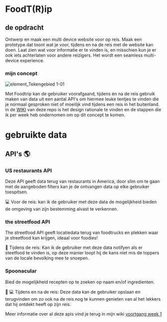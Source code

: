 # FoodT(R)ip

## de opdracht
Ontwerp en maak een multi device website voor op reis. Maak een prototype dat toont wat je voor, tijdens en na de reis met de website kan doen. Laat zien wat voor informatie er te vinden is, en misschien kun je er ook iets achterlaten voor andere reizigers. Het wordt een seamless multi-device experience.

### mijn concept

![element_Tekengebied 1-01](https://user-images.githubusercontent.com/36195440/104622884-186de000-5692-11eb-94f4-f3b6ca55f67b.png)

Met Foodtrip kan de gebruiker voorafgaand, tijdens én na de reis gebruik maken van data uit een aantal API's om hiermee leuke tentjes te vinden die je normaal gesproken niet of moeilijk vind tijdens een reis in het buitenland. in de [WIKI](https://github.com/ReiniervanLimpt/Project-Web-2020-2021/wiki) van deze repo is het design rationale te vinden en de stappen die ik per week heb ondernomen om op dit concept te komen.


# gebruikte data

## API's :earth_americas:

### US restaurants API

Deze API geeft data terug van restaurants in America, door slim om te gaan met de aangeboden filters kan je de ontvangen data op elke gebruiker toespitsen.

:computer: Voor de reis: kan ik de gebruiker met deze data de mogelijkheid bieden de omgeving van zijn bestemming alvast te verkennen.

### the streetfood API

The streetfood API geeft locatiedata terug van foodtrucks en plekken waar je streetfood kan krijgen, ideaal voor foodies!

:iphone: Tijdens de reis: Kan ik de gebruiker met deze data notifyen als er steetfood te vinden is, op deze manier loopt hij de kans niet mis de toppers van de locale bevolking mee te snoepen.

### Spoonacular

Bied de mogelijkheid recepten op te zoeken op naam en/of ingredienten. 

:iphone: :computer: Tijdens en na de reis: Deze data kan de gebruiker opslaan en terugvinden om zo ook na de reis nog te kunnen genieten van al het lekkers dat hij ontdekt heeft op zijn reis.

Meer informatie over al deze apis vind je terug in mijn wiki [voortgang week 1](https://github.com/ReiniervanLimpt/Project-Web-2020-2021/wiki/Project-web-week-1)
